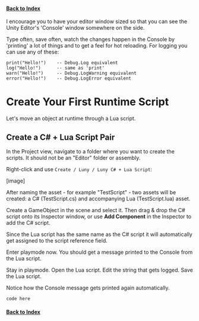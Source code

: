 ﻿
#### [Back to Index](index.md)

I encourage you to have your editor window sized so that you can see the Unity Editor's 'Console' window somewhere on the side.

Type often, save often, watch the changes happen in the Console by 'printing' a lot of things and to get a feel for hot reloading. For logging you can use any of these:
```
print("Hello!")    -- Debug.Log equivalent
log("Hello!")      -- same as 'print'
warn("Hello!")     -- Debug.LogWarning equivalent
error("Hello!")    -- Debug.LogError equivalent
```

# Create Your First Runtime Script

Let's move an object at runtime through a Lua script.

## Create a C# + Lua Script Pair

In the Project view, navigate to a folder where you want to create the scripts. It should not be an "Editor" folder or assembly.

Right-click and use `Create / Luny / Luny C# + Lua Script`:

[image]

After naming the asset - for example "TestScript" - two assets will be created: a C# (TestScript.cs) and accompanying Lua (TestScript.lua) asset.

Create a GameObject in the scene and select it. Then drag & drop the C# script onto its Inspector window, or use **Add Component** in the Inspector to add the C# script.

Since the Lua script has the same name as the C# script it will automatically get assigned to the script reference field.

Enter playmode now. You should get a message printed to the Console from the Lua script.

Stay in playmode. Open the Lua script. Edit the string that gets logged. Save the Lua script. 

Notice how the Console message gets printed again automatically.

```
code here
```

#### [Back to Index](index.md)

